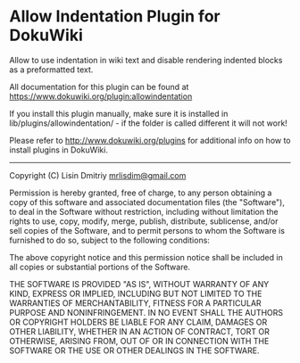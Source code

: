 # Allow Indentation Plugin for DokuWiki

Allow to use indentation in wiki text and disable rendering indented blocks as
a preformatted text.

All documentation for this plugin can be found at
https://www.dokuwiki.org/plugin:allowindentation

If you install this plugin manually, make sure it is installed in
lib/plugins/allowindentation/ - if the folder is called different it
will not work!

Please refer to http://www.dokuwiki.org/plugins for additional info
on how to install plugins in DokuWiki.

----

Copyright (C) Lisin Dmitriy <mrlisdim@gmail.com>

Permission is hereby granted, free of charge, to any person obtaining a copy of
this software and associated documentation files (the "Software"), to deal in
the Software without restriction, including without limitation the rights to
use, copy, modify, merge, publish, distribute, sublicense, and/or sell copies
of the Software, and to permit persons to whom the Software is furnished to do
so, subject to the following conditions:

The above copyright notice and this permission notice shall be included in all
copies or substantial portions of the Software.

THE SOFTWARE IS PROVIDED "AS IS", WITHOUT WARRANTY OF ANY KIND, EXPRESS OR
IMPLIED, INCLUDING BUT NOT LIMITED TO THE WARRANTIES OF MERCHANTABILITY,
FITNESS FOR A PARTICULAR PURPOSE AND NONINFRINGEMENT. IN NO EVENT SHALL THE
AUTHORS OR COPYRIGHT HOLDERS BE LIABLE FOR ANY CLAIM, DAMAGES OR OTHER
LIABILITY, WHETHER IN AN ACTION OF CONTRACT, TORT OR OTHERWISE, ARISING FROM,
OUT OF OR IN CONNECTION WITH THE SOFTWARE OR THE USE OR OTHER DEALINGS IN THE
SOFTWARE.
